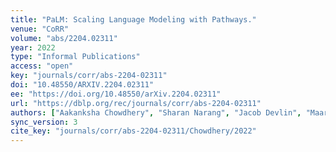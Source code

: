 ```yaml
---
title: "PaLM: Scaling Language Modeling with Pathways."
venue: "CoRR"
volume: "abs/2204.02311"
year: 2022
type: "Informal Publications"
access: "open"
key: "journals/corr/abs-2204-02311"
doi: "10.48550/ARXIV.2204.02311"
ee: "https://doi.org/10.48550/arXiv.2204.02311"
url: "https://dblp.org/rec/journals/corr/abs-2204-02311"
authors: ["Aakanksha Chowdhery", "Sharan Narang", "Jacob Devlin", "Maarten Bosma", "Gaurav Mishra", "Adam Roberts", "Paul Barham", "Hyung Won Chung", "Charles Sutton", "Sebastian Gehrmann", "Parker Schuh", "Kensen Shi", "Sasha Tsvyashchenko", "Joshua Maynez", "Abhishek Rao", "Parker Barnes", "Yi Tay", "Noam Shazeer", "Vinodkumar Prabhakaran", "Emily Reif", "Nan Du", "Ben Hutchinson", "Reiner Pope", "James Bradbury", "Jacob Austin", "Michael Isard", "Guy Gur-Ari", "Pengcheng Yin", "Toju Duke", "Anselm Levskaya", "Sanjay Ghemawat", "Sunipa Dev", "Henryk Michalewski", "Xavier Garcia", "Vedant Misra", "Kevin Robinson", "Liam Fedus", "Denny Zhou", "Daphne Ippolito", "David Luan", "Hyeontaek Lim", "Barret Zoph", "Alexander Spiridonov", "Ryan Sepassi", "David Dohan", "Shivani Agrawal", "Mark Omernick", "Andrew M. Dai", "Thanumalayan Sankaranarayana Pillai", "Marie Pellat", "Aitor Lewkowycz", "Erica Moreira", "Rewon Child", "Oleksandr Polozov", "Katherine Lee", "Zongwei Zhou", "Xuezhi Wang", "Brennan Saeta", "Mark Diaz", "Orhan Firat", "Michele Catasta", "Jason Wei", "Kathy Meier-Hellstern", "Douglas Eck", "Jeff Dean", "Slav Petrov", "Noah Fiedel"]
sync_version: 3
cite_key: "journals/corr/abs-2204-02311/Chowdhery/2022"
---
```

